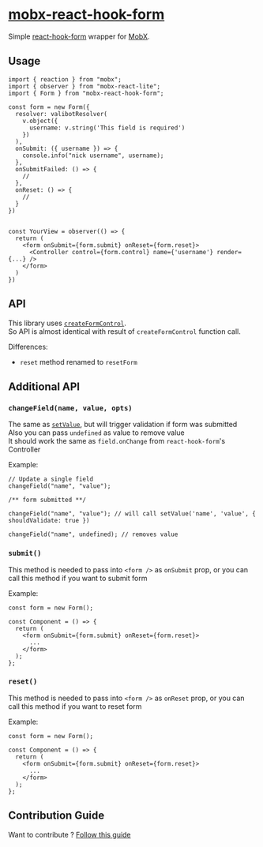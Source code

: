 # [mobx-react-hook-form](https://github.com/js2me/mobx-react-hook-form)

Simple [react-hook-form](https://react-hook-form.com/) wrapper for [MobX](https://mobx.js.org/).

## Usage

```tsx
import { reaction } from "mobx";
import { observer } from "mobx-react-lite";
import { Form } from "mobx-react-hook-form";

const form = new Form({
  resolver: valibotResolver(
    v.object({
      username: v.string('This field is required')
    })
  ),
  onSubmit: ({ username }) => {
    console.info("nick username", username);
  },
  onSubmitFailed: () => {
    //
  },
  onReset: () => {
    //
  }
})


const YourView = observer(() => {
  return (
    <form onSubmit={form.submit} onReset={form.reset}>
      <Controller control={form.control} name={'username'} render={...} />
    </form>
  )
})

```

## API

This library uses [`createFormControl`](https://react-hook-form.com/docs/createFormControl).  
So API is almost identical with result of `createFormControl` function call.

Differences:

- `reset` method renamed to `resetForm`

## Additional API

### `changeField(name, value, opts)`

The same as [`setValue`](https://react-hook-form.com/docs/useform/setvalue), but will trigger validation if form was submitted  
Also you can pass `undefined` as value to remove value   
It should work the same as `field.onChange` from `react-hook-form`'s Controller

Example:

```tsx
// Update a single field
changeField("name", "value");

/** form submitted **/

changeField("name", "value"); // will call setValue('name', 'value', { shouldValidate: true })

changeField("name", undefined); // removes value
```

### `submit()`

This method is needed to pass into `<form />` as `onSubmit` prop, or you can call this method if you want to submit form

Example:

```tsx
const form = new Form();

const Component = () => {
  return (
    <form onSubmit={form.submit} onReset={form.reset}>
      ...
    </form>
  );
};
```

### `reset()`

This method is needed to pass into `<form />` as `onReset` prop, or you can call this method if you want to reset form

Example:

```tsx
const form = new Form();

const Component = () => {
  return (
    <form onSubmit={form.submit} onReset={form.reset}>
      ...
    </form>
  );
};
```

## Contribution Guide    

Want to contribute ? [Follow this guide](https://github.com/js2me/mobx-react-hook-form/blob/master/CONTRIBUTING.md)  